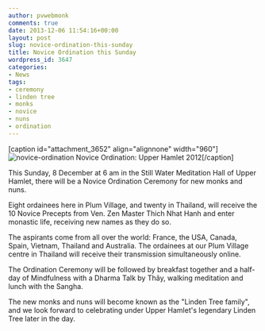 ```yaml
---
author: pvwebmonk
comments: true
date: 2013-12-06 11:54:16+00:00
layout: post
slug: novice-ordination-this-sunday
title: Novice Ordination this Sunday
wordpress_id: 3647
categories:
- News
tags:
- ceremony
- linden tree
- monks
- novice
- nuns
- ordination
---
```


[caption id="attachment_3652" align="alignnone" width="960"]![novice-ordination](http://plumvillage.org/wp-content/uploads/2013/12/novice-ordination.jpg) Novice Ordination: Upper Hamlet 2012[/caption]

This Sunday, 8 December at 6 am in the Still Water Meditation Hall of Upper Hamlet, there will be a Novice Ordination Ceremony for new monks and nuns.

Eight ordainees here in Plum Village, and twenty in Thailand, will receive the 10 Novice Precepts from Ven. Zen Master Thich Nhat Hanh and enter monastic life, receiving new names as they do so.

The aspirants come from all over the world: France, the USA, Canada, Spain, Vietnam, Thailand and Australia. The ordainees at our Plum Village centre in Thailand will receive their transmission simultaneously online.

The Ordination Ceremony will be followed by breakfast together and a half-day of Mindfulness with a Dharma Talk by Thây, walking meditation and lunch with the Sangha.

The new monks and nuns will become known as the "Linden Tree family", and we look forward to celebrating under Upper Hamlet's legendary Linden Tree later in the day.


